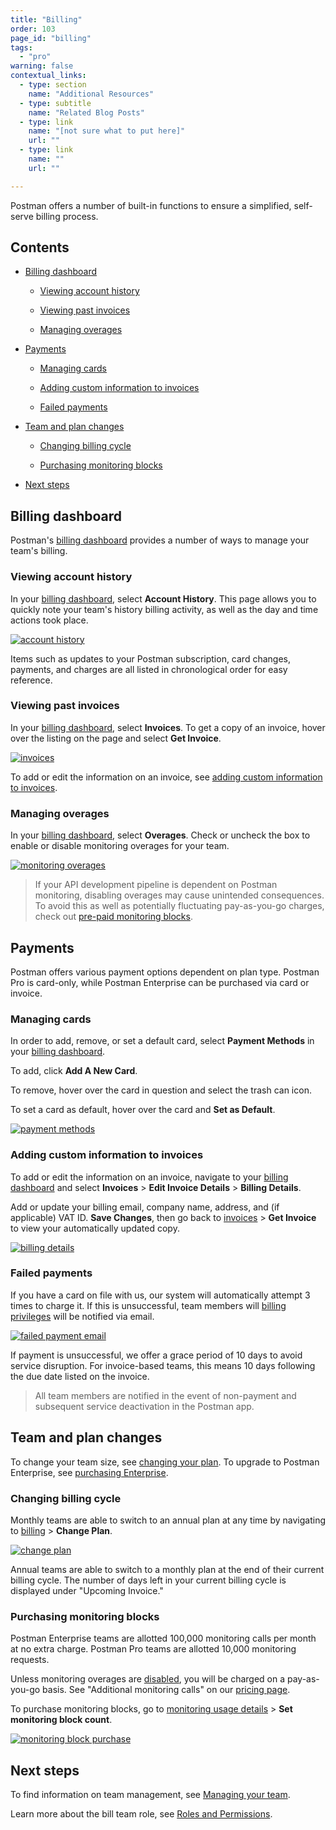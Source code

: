 ```yaml
---
title: "Billing"
order: 103
page_id: "billing"
tags: 
  - "pro"
warning: false
contextual_links:
  - type: section
    name: "Additional Resources"
  - type: subtitle
    name: "Related Blog Posts"
  - type: link
    name: "[not sure what to put here]"
    url: ""
  - type: link
    name: ""
    url: ""

---
```


Postman offers a number of built-in functions to ensure a simplified, self-serve billing process.

## Contents

* [Billing dashboard](/docs/postman-pro/managing-pro/billing#billing-dashboard)

    * [Viewing account history](/docs/postman-pro/managing-pro/billing#viewing-account-history)

    * [Viewing past invoices](/docs/postman-pro/managing-pro/billing#viewing-past-invoices)

    * [Managing overages](/docs/postman-pro/managing-pro/billing#managing-overages)

* [Payments](/docs/postman-pro/managing-pro/billing#payments)

    * [Managing cards](/docs/postman-pro/managing-pro/billing#managing-cards)

    * [Adding custom information to invoices](/docs/postman-pro/managing-pro/billing#adding-custom-information-to-invoices)

    * [Failed payments](/docs/postman-pro/managing-pro/billing#failed-payments)

* [Team and plan changes](/docs/postman-pro/managing-pro/billing#team-and-plan-changes)

    * [Changing billing cycle](/docs/postman-pro/managing-pro/billing#changing-billing-cycle)

    * [Purchasing monitoring blocks](/docs/postman-pro/managing-pro/billing#purchasing-monitoring-blocks)

* [Next steps](/docs/postman-pro/managing-pro/billing#next-steps)

## Billing dashboard

Postman's [billing dashboard](http://go.postman.co/billing) provides a number of ways to manage your team's billing.

### Viewing account history

In your [billing dashboard](http://go.postman.co/billing), select **Account History**. This page allows you to quickly note your team's history billing activity, as well as the day and time actions took place.

[![account history](https://assets.postman.com/postman-docs/account-history.jpg)](https://assets.postman.com/postman-docs/account-history.jpg)

Items such as updates to your Postman subscription, card changes, payments, and charges are all listed in chronological order for easy reference.  

### Viewing past invoices

In your [billing dashboard](http://go.postman.co/billing), select **Invoices**. To get a copy of an invoice, hover over the listing on the page and select **Get Invoice**.

[![invoices](https://assets.postman.com/postman-docs/invoices.jpg)](https://assets.postman.com/postman-docs/invoices.jpg)

To add or edit the information on an invoice, see [adding custom information to invoices](/docs/postman-pro/managing-pro/billing#adding-custom-information-to-invoices).

### Managing overages

In your [billing dashboard](http://go.postman.co/billing), select **Overages**. Check or uncheck the box to enable or disable monitoring overages for your team.

[![monitoring overages](https://assets.postman.com/postman-docs/monitoring-overages.jpg)](https://assets.postman.com/postman-docs/monitoring-overages.jpg)

> If your API development pipeline is dependent on Postman monitoring, disabling overages may cause unintended consequences. To avoid this as well as potentially fluctuating pay-as-you-go charges, check out [pre-paid monitoring blocks](/docs/postman/monitors/pricing-monitors/#request-blocks-for-pro-and-enterprise-teams).

## Payments

Postman offers various payment options dependent on plan type. Postman Pro is card-only, while Postman Enterprise can be purchased via card or invoice.

### Managing cards

In order to add, remove, or set a default card, select **Payment Methods** in your [billing dashboard](http://go.postman.co/billing).

To add, click **Add A New Card**.

To remove, hover over the card in question and select the trash can icon.

To set a card as default, hover over the card and **Set as Default**.

[![payment methods](https://assets.postman.com/postman-docs/payment-methods.jpg)](https://assets.postman.com/postman-docs/payment-methods.jpg)

### Adding custom information to invoices

To add or edit the information on an invoice, navigate to your [billing dashboard](http://go.postman.co/billing) and select **Invoices** > **Edit Invoice Details** > **Billing Details**.

Add or update your billing email, company name, address, and (if applicable) VAT ID. **Save Changes**, then go back to [invoices](http://go.postman.co/billing/invoices) > **Get Invoice** to view your automatically updated copy.

[![billing details](https://assets.postman.com/postman-docs/billing-details.jpg)](https://assets.postman.com/postman-docs/billing-details.jpg)

### Failed payments

If you have a card on file with us, our system will automatically attempt 3 times to charge it. If this is unsuccessful, team members will [billing privileges](/docs/postman-pro/managing-pro/managing-your-team/#managing-roles) will be notified via email.

[![failed payment email](https://assets.postman.com/postman-docs/failed-payment-email.jpg)](https://assets.postman.com/postman-docs/failed-payment-email.jpg)

If payment is unsuccessful, we offer a grace period of 10 days to avoid service disruption. For invoice-based teams, this means 10 days following the due date listed on the invoice.

> All team members are notified in the event of non-payment and subsequent service deactivation in the Postman app.

## Team and plan changes

To change your team size, see [changing your plan](docs/postman-pro/managing-pro/changing-your-plan/). To upgrade to Postman Enterprise, see [purchasing Enterprise](/docs/postman-enterprise/purchasing-enterprise/).

### Changing billing cycle

Monthly teams are able to switch to an annual plan at any time by navigating to [billing](https://go.postman.co/billing/overview) > **Change Plan**.

[![change plan](https://assets.postman.com/postman-docs/change-plan.jpg)](https://assets.postman.com/postman-docs/change-plan.jpg)

Annual teams are able to switch to a monthly plan at the end of their current billing cycle. The number of days left in your current billing cycle is displayed under "Upcoming Invoice."

### Purchasing monitoring blocks

Postman Enterprise teams are allotted 100,000 monitoring calls per month at no extra charge. Postman Pro teams are allotted 10,000 monitoring requests. 

Unless monitoring overages are [disabled](/docs/postman-pro/managing-pro/billing#managing-overages), you will be charged on a pay-as-you-go basis. See "Additional monitoring calls" on our [pricing page](https://www.getpostman.com/pricing).

To purchase monitoring blocks, go to [monitoring usage details](http://go.postman.co/usage/monitors) > **Set monitoring block count**.

[![monitoring block purchase](https://assets.postman.com/postman-docs/monitoring-block-purchase.jpg)](https://assets.postman.com/postman-docs/monitoring-block-purchase.jpg)

## Next steps

To find information on team management, see [Managing your team](/docs/postman-pro/managing-pro/managing-your-team/).

Learn more about the bill team role, see [Roles and Permissions](/docs/postman-pro/managing-pro/roles-and-permissions/).